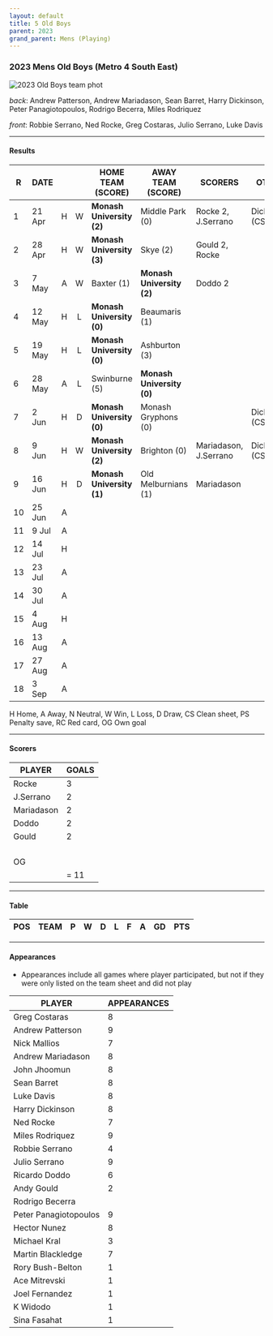```yaml
---
layout: default
title: 5 Old Boys
parent: 2023
grand_parent: Mens (Playing)
---
```


### 2023 Mens Old Boys (Metro 4 South East)

![2023 Old Boys team phot]()

_back_: Andrew Patterson, Andrew Mariadason, Sean Barret, Harry Dickinson, Peter Panagiotopoulos, Rodrigo Becerra, Miles Rodriquez

_front_: Robbie Serrano, Ned Rocke, Greg Costaras, Julio Serrano, Luke Davis

------------------------

#### Results

| R   | DATE   |     |     | HOME TEAM (SCORE)         | AWAY TEAM (SCORE)         | SCORERS                                  | OTHER          |
|-----|--------|:---:|:---:|---------------------------|---------------------------|------------------------------------------|----------------|
| 1   | 21 Apr |  H  |  W  | **Monash University (2)** | Middle Park (0) | Rocke 2, J.Serrano       | Dickinson (CS) |
| 2    | 28 Apr |  H   |  W   | **Monash University (3)** | Skye (2)                  | Gould 2, Rocke        |                |
| 3    | 7 May  |  A   |  W   | Baxter (1)                | **Monash University (2)** | Doddo 2               |                |
| 4    | 12 May |  H   |  L   | **Monash University (0)** | Beaumaris (1)             |                       |                |
| 5    | 19 May |  H   |  L   | **Monash University (0)** | Ashburton (3)             |                       |                |
| 6    | 28 May |  A   |  L   | Swinburne (5)             | **Monash University (0)** |                       |                |
| 7    | 2 Jun  |  H   |  D   | **Monash University (0)** | Monash Gryphons (0)       |                       | Dickinson (CS) |
| 8    | 9 Jun  |  H   |  W   | **Monash University (2)** | Brighton (0)              | Mariadason, J.Serrano | Dickinson (CS) |
| 9    | 16 Jun |  H   |  D   | **Monash University (1)** | Old Melburnians (1)       | Mariadason            |                |
| 10   | 25 Jun |  A   |      |                           |                           |                       |                |
| 11   | 9 Jul  |  A   |      |                           |                           |                       |                |
| 12   | 14 Jul |  H   |      |                           |                           |                       |                |
| 13   | 23 Jul |  A   |      |                           |                           |                       |                |
| 14   | 30 Jul |  A   |      |                           |                           |                       |                |
| 15   | 4 Aug  |  H   |      |                           |                           |                       |                |
| 16   | 13 Aug |  A   |      |                           |                           |                       |                |
| 17   | 27 Aug |  A   |      |                           |                           |                       |                |
| 18  | 3 Sep  |  A   |      |                           |                           |                       |  |

H Home, A Away, N Neutral, W Win, L Loss, D Draw, CS Clean sheet, PS Penalty save, RC Red card, OG Own goal 

------------------------

#### Scorers

| PLAYER     | GOALS |
| ---------- | ----- |
| Rocke      | 3     |
| J.Serrano  | 2     |
| Mariadason | 2     |
| Doddo      | 2     |
| Gould      | 2     |
|            |       |
|            |       |
|            |       |
|            |       |
| OG         |       |
|            | = 11  |

------------------------

#### Table

| POS   | TEAM                                | P   | W   | D   | L   | F   | A   | GD  | PTS    |
|-------|-------------------------------------|-----|-----|-----|-----|-----|-----|-----|--------|

------------------------

#### Appearances

* Appearances include all games where player participated,
   but not if they were only listed on the team sheet and did not play

| PLAYER                | APPEARANCES |
| --------------------- | ----------- |
| Greg Costaras         | 8           |
| Andrew Patterson      | 9           |
| Nick Mallios          | 7           |
| Andrew Mariadason     | 8           |
| John Jhoomun          | 8           |
| Sean Barret           | 8           |
| Luke Davis            | 8           |
| Harry Dickinson       | 8           |
| Ned Rocke             | 7           |
| Miles Rodriquez       | 9           |
| Robbie Serrano        | 4           |
| Julio Serrano         | 9           |
| Ricardo Doddo         | 6           |
| Andy Gould            | 2           |
| Rodrigo Becerra       |             |
| Peter Panagiotopoulos | 9           |
| Hector Nunez          | 8           |
| Michael Kral          | 3           |
| Martin Blackledge     | 7           |
| Rory Bush-Belton      | 1           |
| Ace Mitrevski         | 1           |
| Joel Fernandez        | 1           |
| K Widodo              | 1           |
| Sina Fasahat          | 1           |
